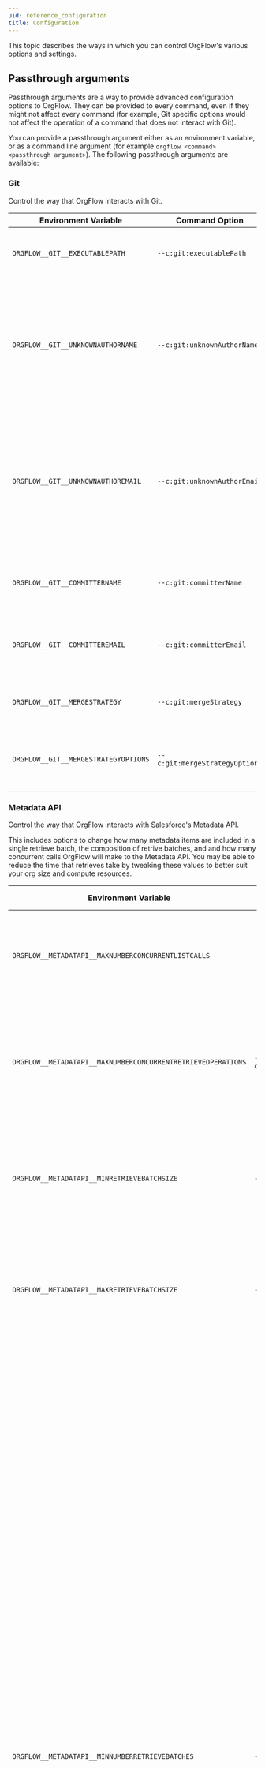 ```yaml
---
uid: reference_configuration
title: Configuration
---
```


This topic describes the ways in which you can control OrgFlow's various options and settings.

## Passthrough arguments

Passthrough arguments are a way to provide advanced configuration options to OrgFlow. They can be provided to every command, even if they might not affect every command (for example, Git specific options would not affect the operation of a command that does not interact with Git).

You can provide a passthrough argument either as an environment variable, or as a command line argument (for example `orgflow <command> <passthrough argument>`). The following passthrough arguments are available:

### Git

Control the way that OrgFlow interacts with Git.

| Environment Variable                | Command Option                 | Description                                                                                                                          | Default Value              |
| ----------------------------------- | ------------------------------ | ------------------------------------------------------------------------------------------------------------------------------------ | -------------------------- |
| `ORGFLOW__GIT__EXECUTABLEPATH`       | `--c:git:executablePath`       | The location of the Git executable on disk.                                                                                          | `git`                      |
| `ORGFLOW__GIT__UNKNOWNAUTHORNAME`    | `--c:git:unknownAuthorName`    | The name to use in the commit signature for changes where OrgFlow is unable to determine the author (for example, deletes).          | `Unknown Author`           |
| `ORGFLOW__GIT__UNKNOWNAUTHOREMAIL`   | `--c:git:unknownAuthorEmail`   | The email address to use in the commit signature for changes where OrgFlow is unable to determine the author (for example, deletes). | `unknownauthor@orgflow.io` |
| `ORGFLOW__GIT__COMMITTERNAME`        | `--c:git:committerName`        | The name to use in the committer's commit signature.                                                                                 | `OrgFlow`                  |
| `ORGFLOW__GIT__COMMITTEREMAIL`       | `--c:git:committerEmail`       | The email address to use in the committer's commit signature.                                                                        | `orgflow@orgflow.io`       |
| `ORGFLOW__GIT__MERGESTRATEGY`        | `--c:git:mergeStrategy`        | The [merge strategy option](https://git-scm.com/docs/git-merge#Documentation/git-merge.txt--sltstrategygt) passed to Git.            | `recursive`                |
| `ORGFLOW__GIT__MERGESTRATEGYOPTIONS` | `--c:git:mergeStrategyOptions` | The [merge strategy specific options](https://git-scm.com/docs/git-merge#Documentation/git-merge.txt--Xltoptiongt) passed to Git.    | `diff-algorithm=patience`  |

### Metadata API

Control the way that OrgFlow interacts with Salesforce's Metadata API.

This includes options to change how many metadata items are included in a single retrieve batch, the composition of retrive batches, and and how many concurrent calls OrgFlow will make to the Metadata API. You may be able to reduce the time that retrieves take by tweaking these values to better suit your org size and compute resources.

| Environment Variable                                        | Command Option                                          | Description                                                                                                                                                                                                                                                                                                                                                                                                                                                                                                                                                                                                                                                                                                                                                                                                                                                                                                                      | Default Value |
| ----------------------------------------------------------- | ------------------------------------------------------- | -------------------------------------------------------------------------------------------------------------------------------------------------------------------------------------------------------------------------------------------------------------------------------------------------------------------------------------------------------------------------------------------------------------------------------------------------------------------------------------------------------------------------------------------------------------------------------------------------------------------------------------------------------------------------------------------------------------------------------------------------------------------------------------------------------------------------------------------------------------------------------------------------------------------------------- | ------------- |
| `ORGFLOW__METADATAPI__MAXNUMBERCONCURRENTLISTCALLS`          | `--c:metadataapi:maxnumberconcurrentlistcalls`          | The maximum number of concurrent API calls to Salesforce's metadata list API endpoint.                                                                                                                                                                                                                                                                                                                                                                                                                                                                                                                                                                                                                                                                                                                                                                                                                                           | `8`           |
| `ORGFLOW__METADATAPI__MAXNUMBERCONCURRENTRETRIEVEOPERATIONS` | `--c:metadataapi:maxnumberconcurrentretrieveoperations` | The maximum number of retrieve batches to be concurrently retrieved from Salesforce's metadata retrieve API.                                                                                                                                                                                                                                                                                                                                                                                                                                                                                                                                                                                                                                                                                                                                                                                                                     | `16`          |
| `ORGFLOW__METADATAPI__MINRETRIEVEBATCHSIZE`                  | `--c:metadataapi:minretrievebatchsize`                  | The minimum number of metadata items that OrgFlow should aim to include in each retrieve batch.                                                                                                                                                                                                                                                                                                                                                                                                                                                                                                                                                                                                                                                                                                                                                                                                                                  | `200`         |
| `ORGFLOW__METADATAPI__MAXRETRIEVEBATCHSIZE`                  | `--c:metadataapi:maxretrievebatchsize`                  | The maximum number of metadata items that OrgFlow should aim to include in each retrieve batch.                                                                                                                                                                                                                                                                                                                                                                                                                                                                                                                                                                                                                                                                                                                                                                                                                                  | `1000`        |
| `ORGFLOW__METADATAPI__MINNUMBERRETRIEVEBATCHES`              | `--c:metadataapi:minnumberretrievebatches`              | The minimum number of retrieve batches that OrgFlow should aim to create. This value does not impact the minimum number of metadata items that OrgFlow should aim to include in each retrieve batch, but it can impact the maximum number of metadata items that OrgFlow should aim to include in each retrieve batch. For example, if there aren't enough metadata items to fill each batch, OrgFlow will lower the maximum number of metadata items in each batch in order to try and hit the minimum number of retrieve batches target. However, if there aren't enough metadata items to hit the minimum number of retrieve batches target, then OrgFlow will favor reducing the number of batches that it creates as opposed to lowering the minimum number of metadata items that OrgFlow should aim to include in each retrieve batch.                                                                                    | `16`          |

### Metadata Archives

| Environment Variable                              | Command Option                                | Description                                                                       | Default Value |
| ------------------------------------------------- | --------------------------------------------- | --------------------------------------------------------------------------------- | ------------- |
| `ORGFLOW__METADATARCHIVE__DISALLOWCASEONLYRENAMES` | `--c:metadataarchive:disallowcaseonlyrenames` | Whether or not OrgFlow will allow case-ony renames of metadata files<sup>1</sup>. | `true`        |

#### Notes

<sup>1</sup> OrgFlow disallows this by default because case-only renames can confuse Git on a case-insensitive file system. If you encounter this situation (and OrgFlow is configured to disallow it) then OrgFlow will error with a message like `Cannot apply archive changes: The file '[...]' has changed in case only (to '[...]]')`.
